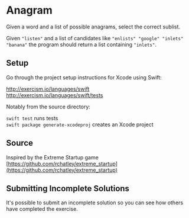 # Anagram

Given a word and a list of possible anagrams, select the correct sublist.

Given `"listen"` and a list of candidates like `"enlists" "google"
"inlets" "banana"` the program should return a list containing
`"inlets"`.

## Setup

Go through the project setup instructions for Xcode using Swift:

http://exercism.io/languages/swift  
http://exercism.io/languages/swift/tests

Notably from the source directory:

`swift test` runs tests  
`swift package generate-xcodeproj` creates an Xcode project


## Source

Inspired by the Extreme Startup game [https://github.com/rchatley/extreme_startup](https://github.com/rchatley/extreme_startup)

## Submitting Incomplete Solutions
It's possible to submit an incomplete solution so you can see how others have completed the exercise.
